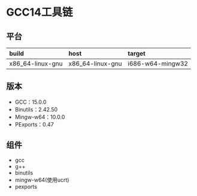 # GCC14工具链

## 平台

| build            | host             | target           |
| :--------------- | :--------------- | :--------------- |
| x86_64-linux-gnu | x86_64-linux-gnu | i686-w64-mingw32 |

## 版本

- GCC：15.0.0
- Binutils：2.42.50
- Mingw-w64：10.0.0
- PExports：0.47

## 组件

- gcc
- g++
- binutils
- mingw-w64(使用ucrt)
- pexports
